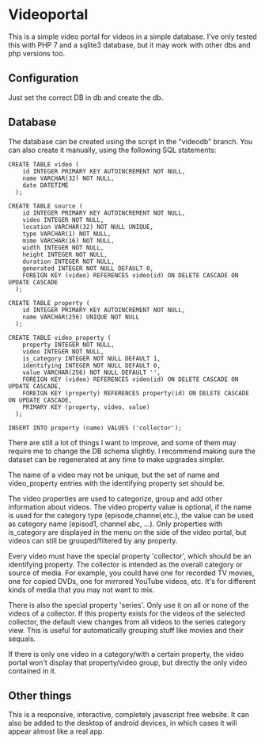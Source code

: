 # Videoportal

This is a simple video portal for videos in a simple database. I've only tested this with PHP 7 and a sqlite3 database, but it may work with other dbs and php versions too.


## Configuration

Just set the correct DB in db and create the db.


## Database

The database can be created using the script in the "videodb" branch. You can also create it manually, using the following SQL statements:

```
CREATE TABLE video (
    id INTEGER PRIMARY KEY AUTOINCREMENT NOT NULL,
    name VARCHAR(32) NOT NULL,
    date DATETIME
  );

CREATE TABLE source (
    id INTEGER PRIMARY KEY AUTOINCREMENT NOT NULL,
    video INTEGER NOT NULL,
    location VARCHAR(32) NOT NULL UNIQUE,
    type VARCHAR(1) NOT NULL,
    mime VARCHAR(16) NOT NULL,
    width INTEGER NOT NULL,
    height INTEGER NOT NULL,
    duration INTEGER NOT NULL,
    generated INTEGER NOT NULL DEFAULT 0,
    FOREIGN KEY (video) REFERENCES video(id) ON DELETE CASCADE ON UPDATE CASCADE
  );

CREATE TABLE property (
    id INTEGER PRIMARY KEY AUTOINCREMENT NOT NULL,
    name VARCHAR(256) UNIQUE NOT NULL
  );

CREATE TABLE video_property (
    property INTEGER NOT NULL,
    video INTEGER NOT NULL,
    is_category INTEGER NOT NULL DEFAULT 1,
    identifying INTEGER NOT NULL DEFAULT 0,
    value VARCHAR(256) NOT NULL DEFAULT '',
    FOREIGN KEY (video) REFERENCES video(id) ON DELETE CASCADE ON UPDATE CASCADE,
    FOREIGN KEY (property) REFERENCES property(id) ON DELETE CASCADE ON UPDATE CASCADE,
    PRIMARY KEY (property, video, value)
  );

INSERT INTO property (name) VALUES ('collector');
```

There are still a lot of things I want to improve, and some of them may require me to change the DB schema slightly.
I recommend making sure the dataset can be regenerated at any time to make upgrades simpler.

The name of a video may not be unique, but the set of name and video_property entries with the identifying property set should be.

The video properties are used to categorize, group and add other information about videos. The video property value is optional,
if the name is used for the category type (episode,channel,etc.), the value can be used as category name (episod1, channel abc, ...).
Only properties with is_category are displayed in the menu on the side of the video portal, but videos can still be grouped/filtered
by any property.

Every video must have the special property 'collector', which should be an identifying property.
The collector is intended as the overall category or source of media. For example, you could have one
for recorded TV movies, one for copied DVDs, one for mirrored YouTube videos, etc. It's for different
kinds of media that you may not want to mix.

There is also the special property 'series'. Only use it on all or none of the videos of a collector.
If this property exists for the videos of the selected collector, the default view changes from all
videos to the series category view. This is useful for automatically grouping stuff like movies and their sequals.

If there is only one video in a category/with a certain property, the video portal won't display that property/video group,
but directly the only video contained in it.

## Other things

This is a responsive, interactive, completely javascript free website.
It can also be added to the desktop of android devices, in which cases it will appear almost like a real app.

